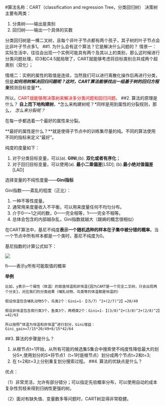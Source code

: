 #算法名称：CART（classification and regression Tree，分类回归树）
决策树主要有两类：

1. 分类树——输出是类别
2. 回归树——输出一个具体的实数

分类回归树是一棵二叉树，且每个非叶子节点都有两个孩子，其子树的叶子节点会比非叶子节点多1。
##1. 为什么会有这个算法？它是解决什么问题的？
情景一：实际生活中，往往会出现一个实例可能具有两个及其以上的类别，那么这时候进行分类问题处理，ID3和C4.5就局限了，CART就能够考虑将目标类别合并成两个超类别（双化）；

情境二：实例的属性的取值是连续，当然我们可以进行离散化操作后再进行分类，但是***如何用树解决回归问题呢？***这时，CART算法能够找出**一组基于树的回归方程**来**预测目标变量**。

所以，<span style="color:red">CART就能够用决策树来解决多分类问题和回归问题。</span>
##2. 算法的原理是什么？
**自上而下地构建树**，*怎么来构建树呢？*同样是用到属性的分裂规则，那么，
*怎么来分裂呢？*

在每一步都选着一个最好的属性来分裂。

**最好的属性是什么？**就是使得子节点中的训练集尽量的纯。不同的算法使用不同的指标来定义“最好”。

纯度的度量如下：

1. 对于分类目标变量，可以(a). **GINI**;(b). **双化或者有序化**；
2. 对于回归目标变量，可以使用(a). **最小二乘偏差**[LSD]; (b).**最小绝对值偏差**[LAD] 

选择变量的不纯性度量——**Gini指标**

Gini指数——紊乱的程度（正比）：

1. 一种不等性度量。
2. 通常用来度量收入不平衡，可以用来度量任何不均匀分布。
3. 介于0—~1之间的数，0——完全相等，1——完全不相等。
4. 总体会包含的内部越杂乱，Gini指数就越大（跟熵的概念很相似）

在CART算法中，基尼不纯度**表示一个随机选种的样本在子集中被分错的概率**。当一个节点中所有样本都是一个类时，基尼不纯度为0。

基尼指数的计算公式如下：

![](https://i.imgur.com/UGI83Hs.jpg)

 fi——表示y所有可能取值的概率

**举例**

	比如，y表示一个属性（体温）的取值恒温和非恒温{因为CART是一个完全二叉树，只会出现两个分支}，对应我们的分类结果（哺乳动物、鸟类等的体温都是恒温的）

	假设恒温包含哺乳动物5个，鸟类2个：Gini=1-【（5/7）^2+(2/7)^2】=20/49

	假设非恒温包含爬行类3个，鱼类3个，两栖类2个：Gini=1-【(3/8)^2+(3/8)^2+(2/8)^2】=42/63

	所以按照“体温为恒温和非恒温”进行划分，Gini增益：Gini_gain=7/15*20/49+8/15*42/64

##3. 算法的步骤是什么？
1. 从根节点t=1开始，从所有可能的候选集S集合中搜索使不纯度性降低最大的划分S*,使用划分的S*将节点1（t=1时是根节点）划分成两个节点t=2和t=3;
2. 在 t=2和t=3上分别重复划分搜索过程。
##4. 算法的优缺点是什么？

优点：

（1）非常灵活，允许有部分错分；可以指定先验概率分布，可以使用自动的成本复杂性剪枝来得到归纳性更强的树。
   
（2）面对有缺失值、变量数多等问题时，CART树显得非常稳健。